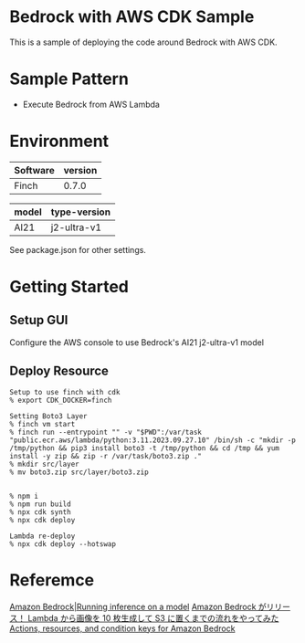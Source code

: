 # Bedrock with AWS CDK Sample

This is a sample of deploying the code around Bedrock with AWS CDK.

# Sample Pattern

- Execute Bedrock from AWS Lambda

# Environment

| Software | version |
| -------- | ------- |
| Finch    | 0.7.0   |

| model | type-version |
| ----- | ------------ |
| AI21  | j2-ultra-v1  |

See package.json for other settings.

# Getting Started

## Setup GUI

Configure the AWS console to use Bedrock's AI21 j2-ultra-v1 model

## Deploy Resource

```
Setup to use finch with cdk
% export CDK_DOCKER=finch

Setting Boto3 Layer
% finch vm start
% finch run --entrypoint "" -v "$PWD":/var/task "public.ecr.aws/lambda/python:3.11.2023.09.27.10" /bin/sh -c "mkdir -p /tmp/python && pip3 install boto3 -t /tmp/python && cd /tmp && yum install -y zip && zip -r /var/task/boto3.zip ."
% mkdir src/layer
% mv boto3.zip src/layer/boto3.zip


% npm i
% npm run build
% npx cdk synth
% npx cdk deploy

Lambda re-deploy
% npx cdk deploy --hotswap
```

# Referemce

[Amazon Bedrock|Running inference on a model](https://docs.aws.amazon.com/bedrock/latest/userguide/api-methods-run-inference.html)
[Amazon Bedrock がリリース！ Lambda から画像を 10 枚生成して S3 に置くまでの流れをやってみた](https://dev.classmethod.jp/articles/bedrock-lambda-stable-diffusion/)
[Actions, resources, and condition keys for Amazon Bedrock](https://docs.aws.amazon.com/ja_jp/service-authorization/latest/reference/list_amazonbedrock.html)
